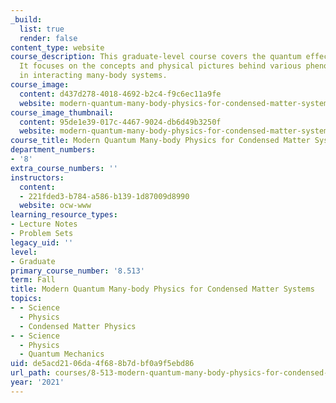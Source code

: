 ```yaml
---
_build:
  list: true
  render: false
content_type: website
course_description: This graduate-level course covers the quantum effect in solids.
  It focuses on the concepts and physical pictures behind various phenomena that appear
  in interacting many-body systems.
course_image:
  content: d437d278-4018-4692-b2c4-f9c6ec11a9fe
  website: modern-quantum-many-body-physics-for-condensed-matter-systems
course_image_thumbnail:
  content: 95de1e39-017c-4467-9024-db6d49b3250f
  website: modern-quantum-many-body-physics-for-condensed-matter-systems
course_title: Modern Quantum Many-body Physics for Condensed Matter Systems
department_numbers:
- '8'
extra_course_numbers: ''
instructors:
  content:
  - 221fded3-b784-a586-b139-1d87009d8990
  website: ocw-www
learning_resource_types:
- Lecture Notes
- Problem Sets
legacy_uid: ''
level:
- Graduate
primary_course_number: '8.513'
term: Fall
title: Modern Quantum Many-body Physics for Condensed Matter Systems
topics:
- - Science
  - Physics
  - Condensed Matter Physics
- - Science
  - Physics
  - Quantum Mechanics
uid: de5acd21-06da-4f68-8b7d-bf0a9f5ebd86
url_path: courses/8-513-modern-quantum-many-body-physics-for-condensed-matter-systems-fall-2021
year: '2021'
---
```

